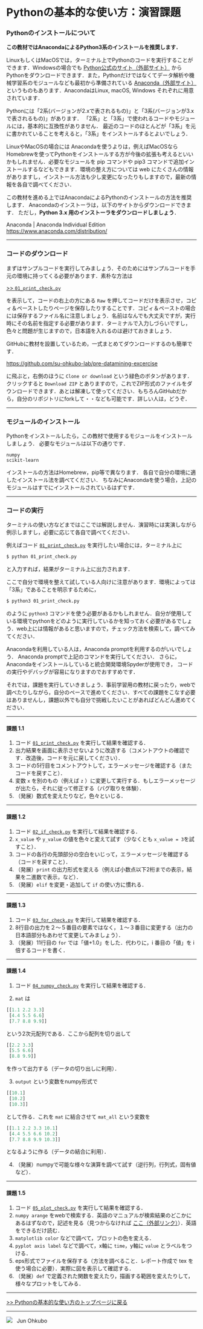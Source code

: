 # Pythonの基本的な使い方：演習課題


### Pythonのインストールについて

**この教材ではAnacondaによるPython3系のインストールを推奨します．**

LinuxもしくはMacOSでは，ターミナル上でPythonのコードを実行することができます．Windowsの場合でも [Python公式のサイト（外部サイト）](https://www.python.org/) からPythonをダウンロードできます．また，Pythonだけではなくてデータ解析や機械学習系のモジュールなども最初から準備されている [Anaconda（外部サイト）](https://www.anaconda.com/) というものもあります．AnacondaはLinux, macOS, Windows それぞれに用意されています．

Pythonには「2系(バージョンが2.xで表されるもの)」と「3系(バージョンが3.xで表されるもの)」があります．
「2系」と「3系」で使われるコードやモジュールには，基本的に互換性がありません．
最近のコードのほとんどが「3系」を元に書かれていることを考えると，「3系」をインストールするとよいでしょう．

LinuxやMacOSの場合には Anacondaを使うよりは，例えばMacOSならHomebrewを使ってPythonをインストールする方が今後の拡張も考えるといいかもしれません．必要なモジュールを pip コマンドや pip3 コマンドで追加インストールするなどもできます．環境の整え方については web にたくさんの情報がありますし，インストール方法も少し変更になったりもしますので，最新の情報を各自で調べてください．

この教材を進める上ではAnacondaによるPythonのインストールの方法を推奨します．
Anacondaのインストーラは，以下のサイトからダウンロードできます．
ただし，**Python 3.x 用のインストーラをダウンロードしましょう**．

Anaconda | Anaconda Individual Edition  
https://www.anaconda.com/distribution/

***
### コードのダウンロード
まずはサンプルコードを実行してみましょう．そのためにはサンプルコードを手元の環境に持ってくる必要があります．素朴な方法は

[>> `01_print_check.py`](./01_print_check.py)

を表示して，コードの右上の方にある `Raw` を押してコードだけを表示させ，コピィ＆ペーストしたりページを保存したりすることです．コピィ＆ペーストの場合には保存するファイル名に注意しましょう．名前はなんでも大丈夫ですが，実行時にその名前を指定する必要があります．ターミナルで入力しづらいですし，色々と問題が生じますので，日本語を入れるのは避けておきましょう．

GitHubに教材を設置しているため，一式まとめてダウンロードするのも簡単です．

https://github.com/su-ohkubo-lab/pre-datamining-excercise

に飛ぶと，右側のほうに `Clone or download` という緑色のボタンがあります．クリックすると `Download ZIP` とありますので，これでZIP形式のファイルをダウンロードできます．あとは解凍して使ってください．もちろんGitHubだから，自分のリポジトリにforkして・・なども可能です．詳しい人は，どうぞ．

***
### モジュールのインストール

Pythonをインストールしたら，この教材で使用するモジュールをインストールしましょう．
必要なモジュールは以下の通りです．
```
numpy
scikit-learn
```

インストールの方法はHomebrew，pip等で異なります．
各自で自分の環境に適したインストール法を調べてください．
ちなみにAnacondaを使う場合，上記のモジュールはすでにインストールされているはずです．

***
### コードの実行
ターミナルの使い方などまではここでは解説しません．演習時には実演しながら例示しますし，必要に応じて各自で調べてください．


例えばコード [`01_print_check.py`](./01_print_check.py) を実行したい場合には，ターミナル上に
```sh
$ python 01_print_check.py
```
と入力すれば，結果がターミナル上に出力されます．

ここで自分で環境を整えて試している人向けに注意があります．環境によっては「3系」であることを明示するために，
```sh
$ python3 01_print_check.py
```
のように `python3` コマンドを使う必要があるかもしれません．自分が使用している環境でpythonをどのように実行しているかを知っておく必要があるでしょう．web上には情報があると思いますので，チェック方法を検索して，調べてみてください．

Anacondaを利用している人は，Anaconda promptを利用するのがいいでしょう．
Anaconda promptで上記のコマンドを実行してください．
さらに，Anacondaをインストールしていると統合開発環境Spyderが使用でき，
コードの実行やデバッグが容易になりますのでおすすめです．

それでは，課題を実行していきましょう．事前学習用の教材に戻ったり，webで調べたりしながら，自分のペースで進めてください．すべての課題をこなす必要はありませんし，課題以外でも自分で挑戦したいことがあればどんどん進めてください．

***
#### 課題 1.1
1. コード [`01_print_check.py`](./01_print_check.py) を実行して結果を確認する．
1. 出力結果を画面に表示させないように改造する（コメントアウトの確認です．改造後，コードを元に戻してください）．
1. コードの5行目をコメントアウトして，エラーメッセージを確認する（またコードを戻すこと）．
1. 変数 `x` を別のもの（例えば `z` ）に変更して実行する．もしエラーメッセージが出たら，それに従って修正する（バグ取りを体験）．
1. （発展）数式を変えたりなど，色々といじる．

***
#### 課題 1.2
1. コード [`02_if_check.py`](./02_if_check.py) を実行して結果を確認する．
1. `x_value` や `y_value` の値を色々と変えて試す（少なくとも `x_value = 3`を試すこと）．
1. コードの各行の先頭部分の空白をいじって，エラーメッセージを確認する（コードを戻すこと）．
1. （発展）`print` の出力形式を変える（例えば小数点以下2桁までの表示，結果を二進数で表示，など）．
1. （発展）`elif` を変更・追加して `if` の使い方に慣れる．


***
#### 課題 1.3
1. コード [`03_for_check.py`](./03_for_check.py) を実行して結果を確認する．
1. 8行目の出力を２〜５番目の要素ではなく，１〜３番目に変更する（出力の日本語部分もあわせて変更してみましょう）．
1. （発展）11行目の `for` では「値+1.0」をした．代わりに，i 番目の「値」を i 倍するコードを書く．

***
#### 課題 1.4
1. コード [`04_numpy_check.py`](./04_numpy_check.py) を実行して結果を確認する．

2. `mat` は
```python
[[1.1 2.2 3.3]
 [4.4 5.5 6.6]
 [7.7 8.8 9.9]]
```
という2次元配列である．ここから配列を切り出して
```python
[[2.2 3.3]
 [5.5 6.6]
 [8.8 9.9]]
```
を作って出力する（データの切り出しに利用）．

3. `output` という変数をnumpy形式で
```python
[[10.1]
 [10.2]
 [10.3]]
```
として作る．これを `mat` に結合させて `mat_all` という変数を
```python
[[1.1 2.2 3.3 10.1]
 [4.4 5.5 6.6 10.2]
 [7.7 8.8 9.9 10.3]]
```
となるように作る（データの結合に利用）．

4. （発展）numpyで可能な様々な演算を調べて試す（逆行列，行列式，固有値など）．

***
#### 課題 1.5
1. コード [`05_plot_check.py`](./05_plot_check.py) を実行して結果を確認する．
1. `numpy arange` をwebで検索する．英語のマニュアルが検索結果のどこかにあるはずなので，記述を見る（見つからなければ [ここ（外部リンク）](https://docs.scipy.org/doc/numpy/reference/generated/numpy.arange.html)）．英語をできるだけ読む．
1. `matplotlib color` などで調べて，プロットの色を変える．
1. `pyplot axis label` などで調べて，x軸に `time`，y軸に `value` とラベルをつける．
1. eps形式でファイルを保存する（方法を調べること．レポート作成で tex を使う場合に必要）．実際に図を表示して確認する．
1. （発展）`def` で定義された関数を変えたり，描画する範囲を変えたりして，様々なプロットをしてみる．

***
[>> Pythonの基本的な使い方のトップページに戻る](./README.md)
***
<img src="https://i.creativecommons.org/l/by-nc-sa/4.0/88x31.png"> &nbsp; Jun Ohkubo
